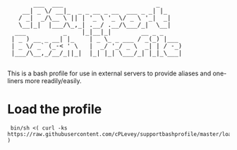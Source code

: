 <pre>
       ___  ___                         _      
    __| _ \/ __|_  _ _ __ _ __  ___ _ _| |_    
   / _|  _/\__ \ || | '_ \ '_ \/ _ \ '_|  _|   
   \__|_|  |___/\_,_| .__/ .__/\___/_|  \__|   
  ___          _    |_|__|_|        __ _ _     
 | _ ) __ _ __| |_    | _ \_ _ ___ / _(_) |___ 
 | _ \/ _` (_-< ' \   |  _/ '_/ _ \  _| | / -_)
 |___/\__,_/__/_||_|  |_| |_| \___/_| |_|_\___|
                                               
</pre>

This is a bash profile for use in external servers to provide aliases and one-liners more readily/easily.

# Load the profile

     bin/sh <( curl -ks https://raw.githubusercontent.com/cPLevey/supportbashprofile/master/loadprofile.sh )